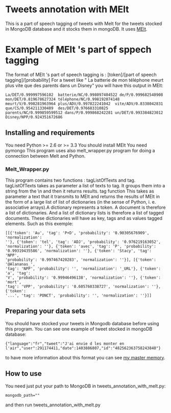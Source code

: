 # Tweets annotation with MElt
This is a part of speech tagging of tweets with Melt for the tweets stocked in MongoDB database and it stocks them in mongoDB.
It uses [MElt](https://team.inria.fr/almanach/fr/melt/).
# Example of MElt 's part of sppech tagging
The format of MElt 's part of speech tagging is :
[token]/[part of speech tagging]/[probability]
For a tweet like " La batterie de mon téléphone meurt plus vite que des parents dans un Disney" you will have this output in MElt:
```
La/DET/0.999997596102  batterie/NC/0.998097404522 de/P/0.999682540908  mon/DET/0.819678627324 téléphone/NC/0.998192074148  meurt/V/0.998281963964 plus/ADV/0.997822241042  vite/ADV/0.8338042831 que/CS/0.954211330489  des/DET/0.976683310825 parents/NC/0.999859599512 dans/P/0.999868242281 un/DET/0.993384823012     Disney/NPP/0.924351672686
```
## Installing and requirements
You need Python >= 2.6 or >= 3.3
You should install MElt
You need pymongo
This program uses also melt_wrapper.py program for doing a connection between Melt and Python. 
### Melt_Wrapper.py
This program contains two functions : tagListOfTexts and tag.
tagListOfTexts takes as parameter a list of texts to tag. It groups them into a string from the \n and then it returns results.
tag function This takes as parameter a text that it transmits to MElt and returns the results of MElt in the form of a large list of list of dictionaries (in the sense of Python, i. e. associative arrays).A dictionary represents a token. A document is therefore a list of dictionaries. And a list of dictionary lists is therefore a list of tagged documents. These dictionaries will have as key, tags and  as values tagged elements. Such as this exemple:
```
[[{'token': 'Au', 'tag': 'P+D', 'probability': '0.90305676909', 'normalization':
''}, {'token': 'tel', 'tag': 'ADJ', 'probability': '0.976219163052',
'normalization': ''}, {'token': 'avec', 'tag': 'P', 'probability':
'0.99319435586', 'normalization': ''}, {'token': 'Stacy', 'tag': 'NPP',
'probability': '0.997467420283', 'normalization': ''}], [{'token': '@Alananas_',
'tag': 'NPP', 'probability': '', 'normalization': '_URL'}, {'token': 'a', 'tag':
'V', 'probability': '0.99946496138', 'normalization': ''}, {'token': 'mort',
'tag': 'VPP', 'probability': '0.605760338727', 'normalization': ''}, {'token':
'...', 'tag': 'PONCT', 'probability': '', 'normalization': ''}]]
```
## Preparing your data sets
You should have stocked your tweets in Mongodb database before using this program.
You can see one example of tweet stocked in mongoDB database:
```
{"language":"fr","tweet":"J'ai envie d les monter en l'air","user":291174411,"date":1403886807,"id":"482562363758243840"}
```
to have more information about this format you can see [my master memory](https://dumas.ccsd.cnrs.fr/dumas-01260379/document).
## How to use
You need just put your path to MongoDB in tweets_annotation_with_melt.py:
```
mongodb_path=""
```
and then run tweets_annotation_with_melt.py

